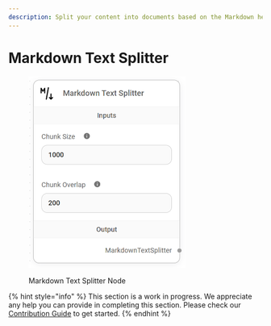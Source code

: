 ```yaml
---
description: Split your content into documents based on the Markdown headers.
---
```


# Markdown Text Splitter

<figure><img src="/assets/image (153).png" alt="" width="311"><figcaption><p>Markdown Text Splitter Node</p></figcaption></figure>

{% hint style="info" %}
This section is a work in progress. We appreciate any help you can provide in completing this section. Please check our [Contribution Guide](broken-reference) to get started.
{% endhint %}
